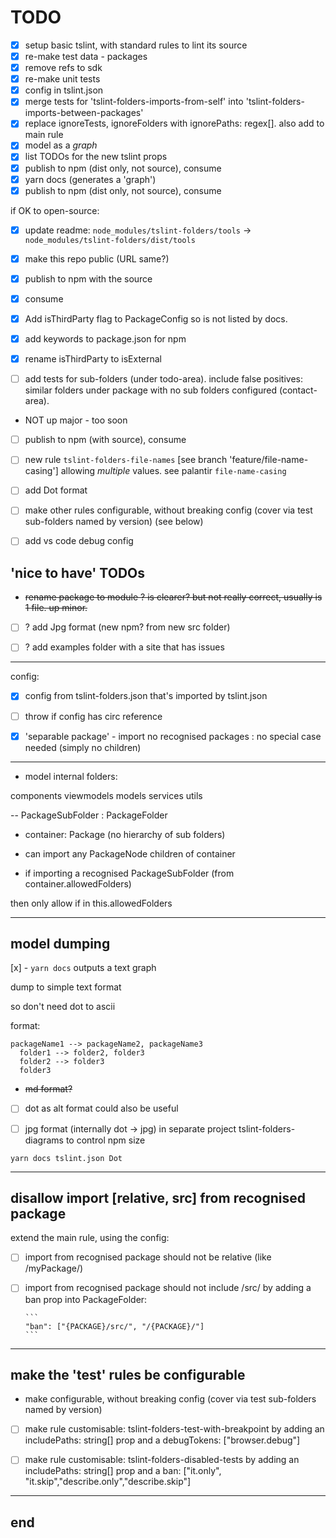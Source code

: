 # TODO

- [x] setup basic tslint, with standard rules to lint its source
- [x] re-make test data - packages
- [x] remove refs to sdk
- [x] re-make unit tests
- [x] config in tslint.json
- [x] merge tests for 'tslint-folders-imports-from-self' into 'tslint-folders-imports-between-packages'
- [x] replace ignoreTests, ignoreFolders with ignorePaths: regex[]. also add to main rule
- [x] model as a _graph_
- [x] list TODOs for the new tslint props
- [x] publish to npm (dist only, not source), consume
- [x] yarn docs (generates a 'graph')
- [x] publish to npm (dist only, not source), consume

if OK to open-source:

- [x] update readme: `node_modules/tslint-folders/tools` -> `node_modules/tslint-folders/dist/tools`
- [x] make this repo public (URL same?)
- [x] publish to npm with the source
- [x] consume

- [x] Add isThirdParty flag to PackageConfig so is not listed by docs.
- [x] add keywords to package.json for npm

- [x] rename isThirdParty to isExternal

- [ ] add tests for sub-folders (under todo-area). include false positives: similar folders under package with no sub folders configured (contact-area).
- NOT up major - too soon
- [ ] publish to npm (with source), consume

- [ ] new rule `tslint-folders-file-names` [see branch 'feature/file-name-casing'] allowing _multiple_ values. see palantir `file-name-casing`

- [ ] add Dot format

- [ ] make other rules configurable, without breaking config (cover via test sub-folders named by version) (see below)

- [ ] add vs code debug config 

## 'nice to have' TODOs

- ~~rename package to module ? is clearer? but not really correct, usually is 1 file. up minor.~~

- [ ] ? add Jpg format (new npm? from new src folder)

- [ ] ? add examples folder with a site that has issues

---

config:

- [x] config from tslint-folders.json that's imported by tslint.json
- [ ] throw if config has circ reference

- [x] 'separable package' - import no recognised packages : no special case needed (simply no children)

---

- model internal folders:

components
viewmodels
models
services
utils

-- PackageSubFolder : PackageFolder

- container: Package (no hierarchy of sub folders)

- can import any PackageNode children of container

- if importing a recognised PackageSubFolder (from container.allowedFolders)

then only allow if in this.allowedFolders

---

## model dumping

[x] - `yarn docs` outputs a text graph

dump to simple text format

so don't need dot to ascii

format:

```
packageName1 --> packageName2, packageName3
  folder1 --> folder2, folder3
  folder2 --> folder3
  folder3
```

- ~~md format?~~

* [ ] dot as alt format could also be useful

* [ ] jpg format (internally dot -> jpg) in separate project tslint-folders-diagrams to control npm size

```
yarn docs tslint.json Dot
```

---

## disallow import [relative, src] from recognised package

extend the main rule, using the config:

- [ ] import from recognised package should not be relative (like /myPackage/)
- [ ] import from recognised package should not include /src/
      by adding a ban prop into PackageFolder:

      ```
      "ban": ["{PACKAGE}/src/", "/{PACKAGE}/"]
      ```

---

## make the 'test' rules be configurable

- make configurable, without breaking config (cover via test sub-folders named by version)

- [ ] make rule customisable: tslint-folders-test-with-breakpoint
      by adding an includePaths: string[] prop and a debugTokens: ["browser.debug"]

- [ ] make rule customisable: tslint-folders-disabled-tests
      by adding an includePaths: string[] prop and a ban: ["it.only", "it.skip","describe.only","describe.skip"]

---

## end
